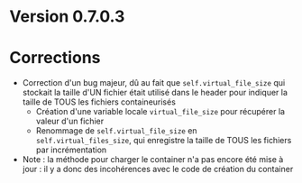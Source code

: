 # Version 0.7.0.3

# Corrections
- Correction d'un bug majeur, dû au fait que `self.virtual_file_size` qui stockait la taille d'UN fichier était utilisé dans le header pour indiquer la taille de TOUS les fichiers containeurisés
  - Création d'une variable locale `virtual_file_size` pour récupérer la valeur d'un fichier
  - Renommage de `self.virtual_file_size` en `self.virtual_files_size`, qui enregistre la taille de TOUS les fichiers par incrémentation
- Note : la méthode pour charger le container n'a pas encore été mise à jour : il y a donc des incohérences avec le code de création du container